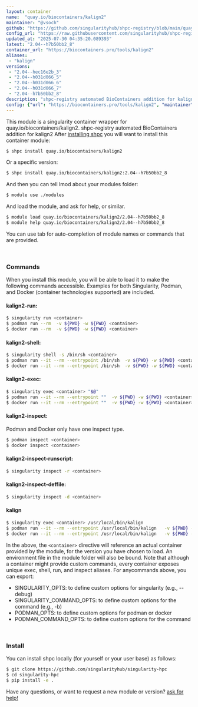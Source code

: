 ```yaml
---
layout: container
name:  "quay.io/biocontainers/kalign2"
maintainer: "@vsoch"
github: "https://github.com/singularityhub/shpc-registry/blob/main/quay.io/biocontainers/kalign2/container.yaml"
config_url: "https://raw.githubusercontent.com/singularityhub/shpc-registry/main/quay.io/biocontainers/kalign2/container.yaml"
updated_at: "2025-07-30 04:35:20.089393"
latest: "2.04--h7b50bb2_8"
container_url: "https://biocontainers.pro/tools/kalign2"
aliases:
 - "kalign"
versions:
 - "2.04--hec16e2b_3"
 - "2.04--h031d066_5"
 - "2.04--h031d066_6"
 - "2.04--h031d066_7"
 - "2.04--h7b50bb2_8"
description: "shpc-registry automated BioContainers addition for kalign2"
config: {"url": "https://biocontainers.pro/tools/kalign2", "maintainer": "@vsoch", "description": "shpc-registry automated BioContainers addition for kalign2", "latest": {"2.04--h7b50bb2_8": "sha256:452ea48952404ce219d60e9e3e12804cd8051d1dff363e2e7b3331f708b4e3e3"}, "tags": {"2.04--hec16e2b_3": "sha256:eb4ba0de5372625a86daefae59690a7155135e25722521f4ea281f5b0af91731", "2.04--h031d066_5": "sha256:44ecc8e7bac199f417ddd61d36421f2dcaa5e6cf8eb6ba0764f02651c3f46398", "2.04--h031d066_6": "sha256:cf2ae763544fac94982651b261cc32d8d6be3d186771939d23319bc6b8463d72", "2.04--h031d066_7": "sha256:b0b0b28ce3937214c20b60741552d7df1529912048398240eca0284936950e5c", "2.04--h7b50bb2_8": "sha256:452ea48952404ce219d60e9e3e12804cd8051d1dff363e2e7b3331f708b4e3e3"}, "docker": "quay.io/biocontainers/kalign2", "aliases": {"kalign": "/usr/local/bin/kalign"}}
---
```


This module is a singularity container wrapper for quay.io/biocontainers/kalign2.
shpc-registry automated BioContainers addition for kalign2
After [installing shpc](#install) you will want to install this container module:


```bash
$ shpc install quay.io/biocontainers/kalign2
```

Or a specific version:

```bash
$ shpc install quay.io/biocontainers/kalign2:2.04--h7b50bb2_8
```

And then you can tell lmod about your modules folder:

```bash
$ module use ./modules
```

And load the module, and ask for help, or similar.

```bash
$ module load quay.io/biocontainers/kalign2/2.04--h7b50bb2_8
$ module help quay.io/biocontainers/kalign2/2.04--h7b50bb2_8
```

You can use tab for auto-completion of module names or commands that are provided.

<br>

### Commands

When you install this module, you will be able to load it to make the following commands accessible.
Examples for both Singularity, Podman, and Docker (container technologies supported) are included.

#### kalign2-run:

```bash
$ singularity run <container>
$ podman run --rm  -v ${PWD} -w ${PWD} <container>
$ docker run --rm  -v ${PWD} -w ${PWD} <container>
```

#### kalign2-shell:

```bash
$ singularity shell -s /bin/sh <container>
$ podman run --it --rm --entrypoint /bin/sh  -v ${PWD} -w ${PWD} <container>
$ docker run --it --rm --entrypoint /bin/sh  -v ${PWD} -w ${PWD} <container>
```

#### kalign2-exec:

```bash
$ singularity exec <container> "$@"
$ podman run --it --rm --entrypoint ""  -v ${PWD} -w ${PWD} <container> "$@"
$ docker run --it --rm --entrypoint ""  -v ${PWD} -w ${PWD} <container> "$@"
```

#### kalign2-inspect:

Podman and Docker only have one inspect type.

```bash
$ podman inspect <container>
$ docker inspect <container>
```

#### kalign2-inspect-runscript:

```bash
$ singularity inspect -r <container>
```

#### kalign2-inspect-deffile:

```bash
$ singularity inspect -d <container>
```


#### kalign

```bash
$ singularity exec <container> /usr/local/bin/kalign
$ podman run --it --rm --entrypoint /usr/local/bin/kalign   -v ${PWD} -w ${PWD} <container> -c " $@"
$ docker run --it --rm --entrypoint /usr/local/bin/kalign   -v ${PWD} -w ${PWD} <container> -c " $@"
```



In the above, the `<container>` directive will reference an actual container provided
by the module, for the version you have chosen to load. An environment file in the
module folder will also be bound. Note that although a container
might provide custom commands, every container exposes unique exec, shell, run, and
inspect aliases. For anycommands above, you can export:

 - SINGULARITY_OPTS: to define custom options for singularity (e.g., --debug)
 - SINGULARITY_COMMAND_OPTS: to define custom options for the command (e.g., -b)
 - PODMAN_OPTS: to define custom options for podman or docker
 - PODMAN_COMMAND_OPTS: to define custom options for the command

<br>

### Install

You can install shpc locally (for yourself or your user base) as follows:

```bash
$ git clone https://github.com/singularityhub/singularity-hpc
$ cd singularity-hpc
$ pip install -e .
```

Have any questions, or want to request a new module or version? [ask for help!](https://github.com/singularityhub/singularity-hpc/issues)